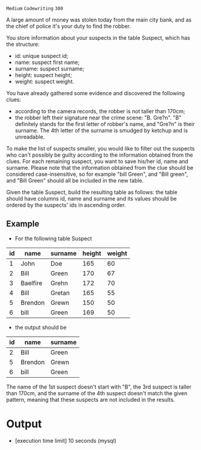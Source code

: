 `Medium`	`Codewriting` 	`300`

A large amount of money was stolen today from the main city bank, and as the chief of police it's your duty to find the robber.

You store information about your suspects in the table Suspect, which has the structure:

- id: unique suspect id;
- name: suspect first name;
- surname: suspect surname;
- height: suspect height;
- weight: suspect weight.

You have already gathered some evidence and discovered the following clues:

- according to the camera records, the robber is not taller than 170cm;
- the robber left their signature near the crime scene: "B. Gre?n". "B" definitely stands for the first letter of robber's name, and "Gre?n" is their surname. The 4th letter of the surname is smudged by ketchup and is unreadable.

To make the list of suspects smaller, you would like to filter out the suspects who can't possibly be guilty according to the information obtained from the clues. For each remaining suspect, you want to save his/her id, name and surname. Please note that the information obtained from the clue should be considered case-insensitive, so for example "bill Green", and "Bill green", and "Bill Green" should all be included in the new table.

Given the table Suspect, build the resulting table as follows: the table should have columns id, name and surname and its values should be ordered by the suspects' ids in ascending order.

## Example

- For the following table Suspect

| id | name     | surname | height | weight |
|--- |----------|---------|--------|--------|
| 1 | John	    | Doe     | 165     | 60     |
| 2 | Bill     | Green   | 170    | 67     |
| 3 | Baelfire | Grehn   | 172    | 70     |
| 4 | Bill     | Gretan  | 165    | 55     |
| 5 | Brendon  | Grewn   | 150    | 50     |
| 6 | bill     | Green   | 169    | 50     |

- the output should be

| id  | name    | surname |
|-----|---------|---------| 
| 2   | Bill    | Green   |
| 5   | Brendon | Grewn   |
| 6   | bill    | Green   |

The name of the 1st suspect doesn't start with "B", the 3rd suspect is taller than 170cm, and the surname of the 4th suspect doesn't match the given pattern, meaning that these suspects are not included in the results.



# Output
- [execution time limit] 10 seconds (mysql)

